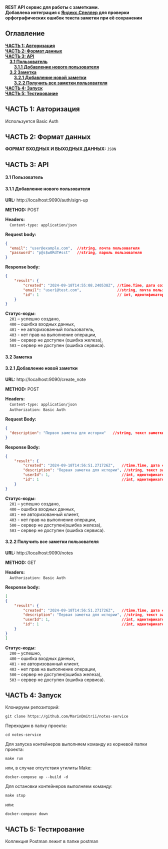 **REST API сервис для работы с заметками.**  
**Добавлена интеграция с [Яндекс.Спеллер](https://yandex.ru/dev/speller/) для проверки орфографических ошибок текста заметки при её сохранении**

## Оглавление

**[ЧАСТЬ 1: Авторизация](#auth)**  
**[ЧАСТЬ 2: Формат данных](#format)**  
**[ЧАСТЬ 3: API](#api)**  
&emsp;**[3.1 Пользователь](#user)**  
&emsp;&emsp;**[3.1.1 Добавление нового пользователя](#user-add)**  
&emsp;**[3.2 Заметка](#note)**  
&emsp;&emsp;**[3.2.1 Добавление новой заметки](#note-add)**  
&emsp;&emsp;**[3.2.2 Получить все заметки пользователя](#note-get-all-by-user)**  
**[ЧАСТЬ 4: Запуск](#start)**  
**[ЧАСТЬ 5: Тестирование](#testing)**  


## <a name="auth">ЧАСТЬ 1: Авторизация</a>

Используется Basic Auth


## <a name="format">ЧАСТЬ 2: Формат данных</a>

**ФОРМАТ ВХОДНЫХ И ВЫХОДНЫХ ДАННЫХ:** `JSON`  


## <a name="api">ЧАСТЬ 3: API</a>  

#### <a name="user">3.1 Пользователь</a>  

#### <a name="user-add">3.1.1 Добавление нового пользователя</a>  

**URL:** http://localhost:9090/auth/sign-up  

**METHOD:** POST  

**Headers:**  
&emsp;`Content-type: application/json`  

**Request body:**

```json
{
  "email": "user@example.com",  //string, почта пользователя
  "password": "p@s$w0RdT#sst"   //string, пароль пользователя
}  
```

**Response body:**

```json
{
    "result": {
        "created": "2024-09-18T14:55:08.240538Z", //time.Time, дата создания
        "email": "user1@test.com",                //string, почта пользователя
        "id": 1                                   // int, идентификатор пользователя
    }
}
```

**Статус-коды:**  
&emsp;`201` – успешно создано,  
&emsp;`400` – ошибка входных данных,  
&emsp;`401` - не авторизованный пользователь,  
&emsp;`403` - нет прав на выполнение операции,  
&emsp;`500` – сервер не доступен (ошибка железа),  
&emsp;`503` – сервер не доступен (ошибка сервиса).


#### <a name="note">3.2 Заметка</a>  

#### <a name="note-add">3.2.1 Добавление новой заметки</a>  

**URL:** http://localhost:9090/create_note  

**METHOD:** POST  

**Headers:**  
&emsp;`Content-type: application/json`  
&emsp;`Authorization: Basic Auth`

**Request Body:**

```json
{
  "description": "Первоя заметка для истории"   //string, текст заметки
}  
```

  **Response Body:**

```json
{
    "result": {
        "created": "2024-09-18T14:56:51.271726Z",   //time.Time, дата создания
        "description": "Первая заметка для истории", //string, текст заметки
        "userId": 1,                                //int, идентификатор пользователя
        "id": 1                                     //int, идентификатор заметки
    }
}
```


**Статус-коды:**  
&emsp;`201` – успешно создано,  
&emsp;`400` – ошибка входных данных,  
&emsp;`401` - не авторизованный клиент,  
&emsp;`403` - нет прав на выполнение операции,  
&emsp;`500` – сервер не доступен(ошибка железа),  
&emsp;`503` – сервер не доступен (ошибка сервиса).


#### <a name="note-get-all-by-user">3.2.2 Получить все заметки пользователя</a>  

**URL:** http://localhost:9090/notes  

**METHOD:** GET  

**Headers:**  
&emsp;`Authorization: Basic Auth`

**Response body:**  

```json
[
{
    "result": {
        "created": "2024-09-18T14:56:51.271726Z",   //time.Time, дата создания
        "description": "Первая заметка для истории", //string, текст заметки
        "userId": 1,                                //int, идентификатор пользователя
        "id": 1                                     //int, идентификатор заметки
    }
}
]
```

**Статус-коды:**  
&emsp;`200` – успешно,  
&emsp;`400` – ошибка входных данных,  
&emsp;`401` - не авторизованный клиент,  
&emsp;`403` - нет прав на выполнение операции,  
&emsp;`500` – сервер не доступен(ошибка железа),  
&emsp;`503` – сервер не доступен (ошибка сервиса).


## <a name="start">ЧАСТЬ 4: Запуск</a>

Клонируем репозиторий:
```
git clone https://github.com/MarinDmitrii/notes-service
```

Переходим в папку проекта:
```
cd notes-service
```

Для запуска контейнеров выполняем команду из корневой папки проекта:
```
make run
```
или, в случае отсутствия утилиты Make:
```
docker-compose up --build -d
```

Для остановки контейнеров выполняем команду: 
```
make stop
```
или:
```
docker-compose down
```


## <a name="testing">ЧАСТЬ 5: Тестирование</a>

Коллекция Postman лежит в папке postman
